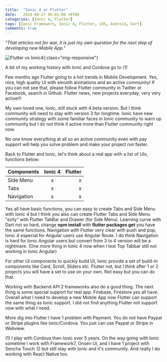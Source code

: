 ```yaml
---
title:  "Ionic 4 or Flutter"
date:   2018-08-27 08:01:00 +0700
categories: [Ionic 4, Flutter]
tags: [Ionic Framework, Ionic 4, Flutter, iOS, Android, Dart]
comments: true
---
```


*"That articles not for war, it is just my own question for the next step of developing new Mobile App."*

![Flutter vs Ionic4](https://www.xmobe.com/assets/images/2018/08/ionic-flutter.png){:class="img-responsive"}

A bit of my working history with Ionic and Cordova go to _(1)_

Few months ago Flutter going to a hot trends in Mobile Development. Yes, nice, high quality UI with smooth animations and an active community! If you can not see that, please follow Flutter community in Twitter or Facebook, search in Github. Flutter news, new projects everyday, very very active!!!

My own loved one, Ionic, still stuck with 4 beta version. But I think community will need to stay with version 3 for longtime. Ionic have new community strategy with some familiar faces in Ionic community to warn up community but I do not think it active more than Flutter community right now.

No one know everything at all so an active community even with pay support will help you solve problem and make your project run faster.

Back to Flutter and Ionic, let's think about a real app with a list of UIs, functions below:

| Components    | Ionic 4  | Flutter |
| ------------- |:--------:| -------:|
| Side Menu     |    x     |    x    |
| Tabs          |    x     |    x    |
| Navigation    |    x     |    x    |

Yes all have basic functions, you can easy to create Tabs and Side Menu with Ionic 4 but I think you also can create Flutter Tabs and Side Menu "ezily" with Flutter TabBar and Drawer (for Side Menu). Learning curve with Dart not so hard, change **npm install** with **flutter packages get** you have the same functions. Navigation with Flutter very clear with push and pop, Ionic 4 especial for Angular users use Angular Route. I do think Navigation is hard for Ionic Angular users but convert from 3 to 4 version will be a nightmare. (One more thing in Ionic 4 now when I test Top Tabbar still not working in Ionic Angular)

For other UI components to quickly build UI, Ionic provide a set of build-in components like Card, Scroll, Sliders etc. Flutter not, but I think after 1 or 2 projects you will have a set to use on your own. Not easy but you can do that.

Working with Backend API 2 frameworks also do a good thing. The next thing is some special support for real app. Firebase, Firestore yes all have. Overall what I need to develop a new Mobile App now Flutter can support the same thing as Ionic support. I did not find anything Flutter not support now with what I need.

More dig into Flutter I have 1 problem with Payment. You do not have Paypal or Stripe plugins like Ionic/Cordova. You just can use Paypal or Stripe in Webview.

(1) I play with Cordova then Ionic over 5 years. On the way going with Ionic sometime I work with Framework7, Onsen UI, and I have 1 project with Sencha Touch :D but still stay with Ionic and it's community. And really I do working with React Native too.
